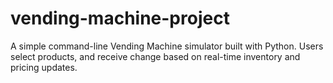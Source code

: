 # vending-machine-project
A simple command-line Vending Machine simulator built with Python. Users select products, and receive change based on real-time inventory and pricing updates.
